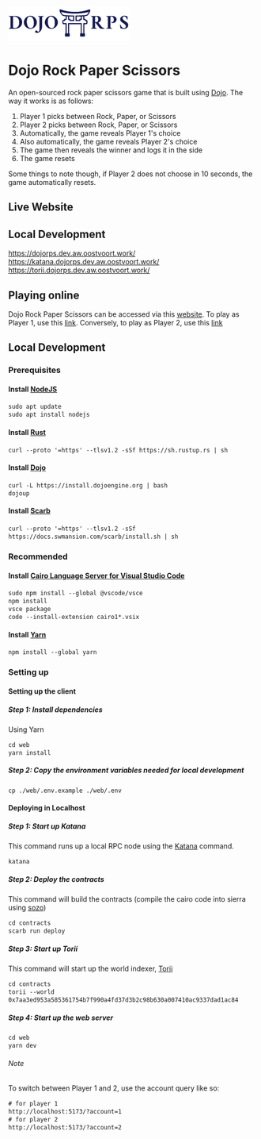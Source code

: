 ![](https://raw.githubusercontent.com/oostvoort/dojo-rps/main/assets/img_logo.png)
# Dojo Rock Paper Scissors
An open-sourced rock paper scissors game that is built using [Dojo](https://github.com/dojoengine/dojo).
The way it works is as follows:
1. Player 1 picks between Rock, Paper, or Scissors
2. Player 2 picks between Rock, Paper, or Scissors
3. Automatically, the game reveals Player 1's choice
4. Also automatically, the game reveals Player 2's choice
5. The game then reveals the winner and logs it in the side
6. The game resets

Some things to note though, if Player 2 does not choose in 10 seconds, the game automatically resets.

## Live Website

## Local Development
https://dojorps.dev.aw.oostvoort.work/
https://katana.dojorps.dev.aw.oostvoort.work/
https://torii.dojorps.dev.aw.oostvoort.work/

## Playing online
Dojo Rock Paper Scissors can be accessed via this [website](https://dojorps.dev.aw.oostvoort.work/). To play
as Player 1, use this [link](https://dojorps.dev.aw.oostvoort.work/?account=1). Conversely, to play
as Player 2, use this [link](https://dojorps.dev.aw.oostvoort.work/?account=2)

## Local Development

### Prerequisites

#### Install [NodeJS](https://nodejs.org/en/download)
````shell
sudo apt update
sudo apt install nodejs
````

#### Install [Rust](https://www.rust-lang.org/tools/install)
````shell
curl --proto '=https' --tlsv1.2 -sSf https://sh.rustup.rs | sh
````

#### Install [Dojo](https://book.dojoengine.org/getting-started/quick-start.html)
````shell
curl -L https://install.dojoengine.org | bash
dojoup
````

#### Install [Scarb](https://docs.swmansion.com/scarb/)
````shell
curl --proto '=https' --tlsv1.2 -sSf https://docs.swmansion.com/scarb/install.sh | sh
````

### Recommended
#### Install [Cairo Language Server for Visual Studio Code](https://marketplace.visualstudio.com/items?itemName=starkware.cairo1)
````shell
sudo npm install --global @vscode/vsce
npm install
vsce package
code --install-extension cairo1*.vsix
````

#### Install [Yarn](https://classic.yarnpkg.com/lang/en/docs/install)
````shell
npm install --global yarn
````

### Setting up

#### Setting up the client

##### Step 1: Install dependencies
Using Yarn
````shell
cd web
yarn install
````

##### Step 2: Copy the environment variables needed for local development
````shell
cp ./web/.env.example ./web/.env
````

#### Deploying in Localhost

##### Step 1: Start up Katana
This command runs up a local RPC node using the [Katana](https://book.dojoengine.org/toolchain/katana/overview.html) command.
````shell
katana
````

##### Step 2: Deploy the contracts
This command will build the contracts (compile the cairo code into sierra using [sozo](https://book.dojoengine.org/toolchain/sozo/overview.html))
````shell
cd contracts
scarb run deploy
````

##### Step 3: Start up Torii
This command will start up the world indexer, [Torii](https://book.dojoengine.org/toolchain/torii/overview.html)
````shell
cd contracts
torii --world 0x7aa3ed953a585361754b7f990a4fd37d3b2c98b630a007410ac9337dad1ac84
````

##### Step 4: Start up the web server
````shell
cd web
yarn dev
````

###### Note
To switch between Player 1 and 2, use the account query like so:
````console
# for player 1
http://localhost:5173/?account=1
# for player 2
http://localhost:5173/?account=2
````